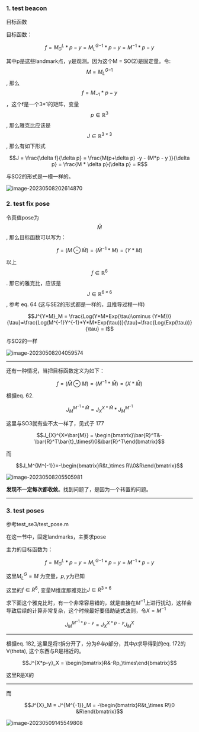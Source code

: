### 1. test beacon

目标函数

目标函数：

$$f = M_G^L*p - y = {M_L^G}^{-1}*p - y = M^{-1} * p - y$$

其中p是这些landmark点，y是观测。因为这个M = SO(2)是固定量。令: $$M = {M_L^G}^{-1}$$, 那么$$f = M_{-1} * p - y$$，这个f是一个3*1的矩阵，变量$$p\in \mathbb{R}^3$$, 那么雅克比应该是$$J \in \mathbb{R}^{3\times 3}$$, 那么有如下形式

$$J = \frac{\delta f}{\delta p} = \frac{M(p+\delta p) -y - (M*p - y )}{\delta p} = \frac{M * \delta p}{\delta p} = R$$

与SO2的形式是一模一样的。

![image-20230508202614870](/home/junwangcas/Documents/working/typora_imgs/2023/se3_test/image-20230508202614870.png)

### 2. test fix pose

令真值pose为$$\bar{M}$$, 那么目标函数可以写为：

$$f = ( M \ominus \bar{M}) = (\bar{M}^{-1}*M) = (Y * M)$$

以上$$f\in \mathbb{R}^{6}$$.  那它的雅克比，应该是$$J\in \mathbb{R}^{6\times 6}$$, 参考 eq. 64 (这与SE2的形式都是一样的，且推导过程一样)

$$J^{Y*M}_M = \frac{Log(Y*M*Exp(\tau)\ominus (Y*M))}{\tau}=\frac{Log(M^{-1}Y^{-1}*Y*M*Exp(\tau))}{\tau}=\frac{Log(Exp(\tau))}{\tau} = I$$

与SO2的一样

![image-20230508204059574](/home/junwangcas/Documents/working/typora_imgs/2023/se3_test/image-20230508204059574.png)

---

还有一种情况，当把目标函数定义为如下：

$$f = (\bar{M}\ominus M) = (M^{-1}*\bar{M}) = (X * \bar{M})$$

根据eq. 62.

$$J_M^{M^{-1} * \bar{M}} = J_{X}^{X*\bar{M}} * J_M^{M^{-1}}$$

这里与SO3就有些不太一样了，见式子 177

$$J_{X}^{X*\bar{M}} = \begin{bmatrix}\bar{R}^T&-\bar{R}^T\bar{t}_\times\\0&\bar{R}^T\end{bmatrix}$$

而

$$J_M^{M^{-1}}=-\begin{bmatrix}R&t_\times R\\0&R\end{bmatrix}$$

![image-20230508205505981](/home/junwangcas/Documents/working/typora_imgs/2023/se3_test/image-20230508205505981.png)

**发现不一定每次都收敛**。找到问题了，是因为一个转置的问题。

---

### 3. test poses

参考test_se3/test_pose.m

在这一节中，固定landmarks，主要求pose

主力的目标函数为：

$$f = M_G^L*p - y = {M_L^G}^{-1}*p - y = M^{-1}*p - y$$

这里${M_L^G} = M$ 为变量，$p , y$为已知

这里的$f \in R^{6}$, 变量M维度那雅克比$J\in R^{3\times 6}$

求下面这个雅克比时，有一个非常容易错的，就是直接在$M^{-1}$上进行扰动，这样会导致后续的计算非常复杂，这个时候最好要借助链式法则，令$X = M^{-1}$

$$J^{M^{-1}*p - y}_M = J^{X*p-y}_XJ^{X}_M$$

---

根据eq. 182, 这里是将$\tau$拆分开了，分为$\theta 与 \rho$部分，其中$\rho$求导得到的eq. 172的V(theta), 这个东西与R是相近的。

$$J^{X*p-y}_X = \begin{bmatrix}R&-Rp_\times\end{bmatrix}$$

这里R是X的

---

而

$$J^{X}_M = J^{M^{-1}}_M = -\begin{bmatrix}R&t_\times R\\0 &R\end{bmatrix}$$

![image-20230509145549808](/home/junwangcas/Documents/working/typora_imgs/2023/se3_test/image-20230509145549808.png)